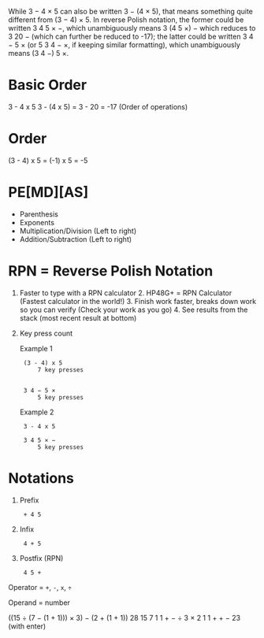 While 3 − 4 × 5 can also be written 3 − (4 × 5), that means something quite different from (3 − 4) × 5. In reverse Polish notation, the former could be written 3 4 5 × −, which unambiguously means 3 (4 5 ×) − which reduces to 3 20 − (which can further be reduced to -17); the latter could be written 3 4 − 5 × (or 5 3 4 − ×, if keeping similar formatting), which unambiguously means (3 4 −) 5 ×.

# Basic Order

3 - 4 x 5 
3 - (4 x 5)
	= 3 - 20 = -17 (Order of operations)

# Order

(3 - 4) x 5
	= (-1) x 5 = -5

# PE[MD][AS]
* Parenthesis
* Exponents
* Multiplication/Division (Left to right)
* Addition/Subtraction (Left to right)

# RPN  = Reverse Polish Notation 

1. Faster to type with a RPN calculator
	2. HP48G+ = RPN Calculator (Fastest calculator in the world!)
	3. Finish work faster, breaks down work so you can verify (Check your work as you go)
	4. See results from the stack (most recent result at bottom)
3. Key press count


	Example 1

		(3 - 4) x 5
			7 key presses


		3 4 − 5 ×
			5 key presses

	Example 2

		3 - 4 x 5
		
		3 4 5 × −
			5 key presses

# Notations

1. Prefix

		+ 4 5

2. Infix

		4 + 5
	
3. Postfix (RPN)

		4 5 + 

Operator = `+`, `-`, `x`, `÷`

Operand = number



((15 ÷ (7 − (1 + 1))) × 3) − (2 + (1 + 1)) 
	28
15 7 1 1 + − ÷ 3 × 2 1 1 + + −
	23 (with enter)

